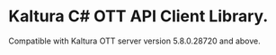# Kaltura C# OTT API Client Library.
Compatible with Kaltura OTT server version 5.8.0.28720 and above.
